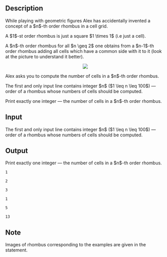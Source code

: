 ## Description

<div><p>While playing with geometric figures Alex has accidentally invented a concept of a <span class="tex-font-style-it">$n$-th order rhombus</span> in a cell grid.</p><p><span class="tex-font-style-it">A $1$-st order rhombus</span> is just a square $1 \times 1$ (i.e just a cell).</p><p><span class="tex-font-style-it">A $n$-th order rhombus</span> for all $n \geq 2$ one obtains from a <span class="tex-font-style-it">$n-1$-th order rhombus</span> adding all cells which have a common side with it to it (look at the picture to understand it better).</p><center> <img class="tex-graphics" src="file://0oW90fdK.png" style="max-width: 100.0%;max-height: 100.0%;">   </center><p>Alex asks you to compute the number of cells in a <span class="tex-font-style-it">$n$-th order rhombus</span>.</p></div><div class="input-specification"><p>The first and only input line contains integer $n$ ($1 \leq n \leq 100$)&nbsp;— order of a rhombus whose numbers of cells should be computed.</p></div><div class="output-specification"><p>Print exactly one integer&nbsp;— the number of cells in a <span class="tex-font-style-it">$n$-th order rhombus</span>.</p></div>

## Input

<p>The first and only input line contains integer $n$ ($1 \leq n \leq 100$)&nbsp;— order of a rhombus whose numbers of cells should be computed.</p>

## Output

<p>Print exactly one integer&nbsp;— the number of cells in a <span class="tex-font-style-it">$n$-th order rhombus</span>.</p>





```input1
1
```




```input2
2
```




```input3
3
```




```output1
1
```




```output2
5
```




```output3
13
```



## Note

<p>Images of rhombus corresponding to the examples are given in the statement.</p>
